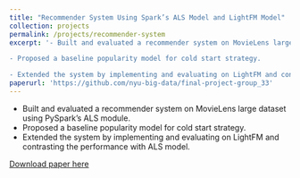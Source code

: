 ```yaml
---
title: "Recommender System Using Spark’s ALS Model and LightFM Model"
collection: projects
permalink: /projects/recommender-system
excerpt: '- Built and evaluated a recommender system on MovieLens large dataset using PySpark’s ALS module.

- Proposed a baseline popularity model for cold start strategy.

- Extended the system by implementing and evaluating on LightFM and contrasting the performance with ALS model.'
paperurl: 'https://github.com/nyu-big-data/final-project-group_33'
---
```

- Built and evaluated a recommender system on MovieLens large dataset using PySpark’s ALS module.
- Proposed a baseline popularity model for cold start strategy.
- Extended the system by implementing and evaluating on LightFM and contrasting the performance with ALS model.

[Download paper here](https://github.com/nyu-big-data/final-project-group_33)